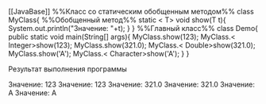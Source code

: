[[JavaBase]]
%%Класс со статическим обобщенным методом%%
class MyClass{
%%Обобщенный метод%%
	static < T> void show(T t){
		System.out.println("Значение: "+t);
	}
}
%%Главный класс%%
class Demo{
	public static void main(String[] args){
		MyClass.show(123);
		MyClass.< Integer>show(123);
		MyClass.show(321.0);
		MyClass.< Double>show(321.0);
		MyClass.show('A');
		MyClass.< Character>show('A');
	}
}

Результат выполнения программы

Значение: 123
Значение: 123
Значение: 321.0
Значение: 321.0
Значение: A
Значение: A